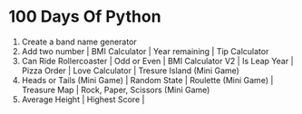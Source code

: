 # 100 Days Of Python

1. Create a band name generator
2. Add two number | BMI Calculator | Year remaining | Tip Calculator
3. Can Ride Rollercoaster | Odd or Even | BMI Calculator V2 | Is Leap Year | Pizza Order | Love Calculator | Tresure Island (Mini Game)
4. Heads or Tails (Mini Game) | Random State | Roulette (Mini Game) | Treasure Map | Rock, Paper, Scissors (Mini Game)
5. Average Height | Highest Score |